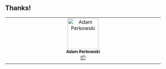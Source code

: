 ## Thanks!

<!-- ALL-CONTRIBUTORS-LIST:START - Do not remove or modify this section -->
<!-- prettier-ignore-start -->
<!-- markdownlint-disable -->
<table>
  <tbody>
    <tr>
      <td align="center" valign="top" width="14.28%"><a href="https://adamperkowski.dev"><img src="https://avatars.githubusercontent.com/u/75480869?v=4?s=100" width="100px;" alt="Adam Perkowski"/><br /><sub><b>Adam Perkowski</b></sub></a><br /><a href="#platform-adamperkowski" title="Packaging/porting to new platform">📦</a></td>
    </tr>
  </tbody>
</table>

<!-- markdownlint-restore -->
<!-- prettier-ignore-end -->

<!-- ALL-CONTRIBUTORS-LIST:END -->

